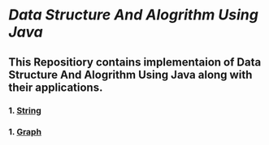 # *Data Structure And Alogrithm Using Java*
## This Repositiory contains implementaion of Data Structure And Alogrithm Using Java along with their applications.
### 1. [String](https://github.com/singhgaurav24/Data-Structures-Using-Java/tree/master/String/src)
### 1. [Graph](https://github.com/singhgaurav24/Data-Structures-Using-Java/tree/master/Graph)
